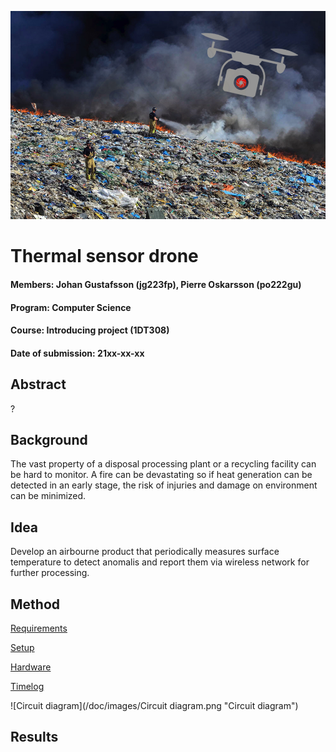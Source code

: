 ![Fire and drone](/doc/images/project_plan_front.jpg "fire_drone")

# Thermal sensor drone

#### Members: Johan Gustafsson (jg223fp), Pierre Oskarsson (po222gu)
#### Program: Computer Science  
#### Course:  Introducing project (1DT308)
#### Date of submission: 21xx-xx-xx

## Abstract
?

## Background
The vast property of a disposal processing plant or a recycling facility can be hard to monitor. A fire can be devastating so if heat generation can be detected in an early stage, the risk of injuries and damage on environment can be minimized.

## Idea
Develop an airbourne product that periodically measures surface temperature to detect anomalis and report them via wireless network for further processing.

## Method
[Requirements](/doc/requirements.md)

[Setup](/doc/setup.md)

[Hardware](/doc/hardware.md)

[Timelog](/doc/timelog.md)

![Circuit diagram](/doc/images/Circuit diagram.png "Circuit diagram")

## Results

